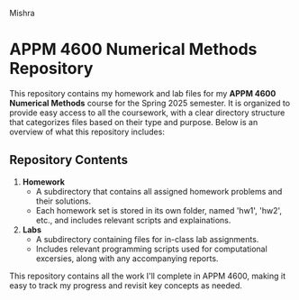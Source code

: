 Mishra

# APPM 4600 Numerical Methods Repository

This repository contains my homework and lab files for my **APPM 4600 Numerical Methods** course for the Spring 2025 semester. It is organized to
provide easy access to all the coursework, with a clear directory structure that categorizes files based on their type and purpose. Below is
an overview of what this repository includes:

## Repository Contents
   1. **Homework**
		- A subdirectory that contains all assigned homework problems and their solutions.
		- Each homework set is stored in its own folder, named 'hw1', 'hw2', etc., and includes relevant scripts and explainations.
   2. **Labs**
		- A subdirectory containing files for in-class lab assignments.
		- Includes relevant programming scripts used for computational excersies, along with any accompanying reports.

This repository contains all the work I'll complete in APPM 4600, making it easy to track my progress and revisit key concepts as needed.